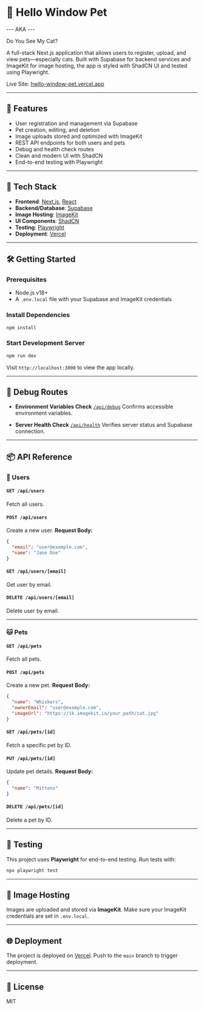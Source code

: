 # 🐾 Hello Window Pet

--- AKA ---

Do You See My Cat?

A full-stack Next.js application that allows users to register, upload, and view pets—especially cats. Built with Supabase for backend services and ImageKit for image hosting, the app is styled with ShadCN UI and tested using Playwright.

Live Site: [hwllo-window-pet.vercel.app](https://hwllo-window-pet.vercel.app)

---

## 🚀 Features

- User registration and management via Supabase
- Pet creation, editing, and deletion
- Image uploads stored and optimized with ImageKit
- REST API endpoints for both users and pets
- Debug and health check routes
- Clean and modern UI with ShadCN
- End-to-end testing with Playwright

---

## 🧰 Tech Stack

- **Frontend**: [Next.js](https://nextjs.org/), [React](https://reactjs.org/)
- **Backend/Database**: [Supabase](https://supabase.com/)
- **Image Hosting**: [ImageKit](https://imagekit.io/)
- **UI Components**: [ShadCN](https://ui.shadcn.com/)
- **Testing**: [Playwright](https://playwright.dev/)
- **Deployment**: [Vercel](https://vercel.com/)

---

## 🛠️ Getting Started

### Prerequisites

- Node.js v18+
- A `.env.local` file with your Supabase and ImageKit credentials

### Install Dependencies

```bash
npm install
```

### Start Development Server

```bash
npm run dev
```

Visit `http://localhost:3000` to view the app locally.

---

## 🧪 Debug Routes

- **Environment Variables Check**
  [`/api/debug`](https://hello-window-pet.vercel.app/api/debug)
  Confirms accessible environment variables.

- **Server Health Check**
  [`/api/health`](https://hello-window-pet.vercel.app/api/health)
  Verifies server status and Supabase connection.

---

## 📦 API Reference

### 🧑 Users

#### `GET /api/users`

Fetch all users.

#### `POST /api/users`

Create a new user.
**Request Body:**

```json
{
  "email": "user@example.com",
  "name": "Jane Doe"
}
```

#### `GET /api/users/[email]`

Get user by email.

#### `DELETE /api/users/[email]`

Delete user by email.

---

### 🐱 Pets

#### `GET /api/pets`

Fetch all pets.

#### `POST /api/pets`

Create a new pet.
**Request Body:**

```json
{
  "name": "Whiskers",
  "ownerEmail": "user@example.com",
  "imageUrl": "https://ik.imagekit.io/your_path/cat.jpg"
}
```

#### `GET /api/pets/[id]`

Fetch a specific pet by ID.

#### `PUT /api/pets/[id]`

Update pet details.
**Request Body:**

```json
{
  "name": "Mittens"
}
```

#### `DELETE /api/pets/[id]`

Delete a pet by ID.

---

## 🧪 Testing

This project uses **Playwright** for end-to-end testing.
Run tests with:

```bash
npx playwright test
```

---

## 📸 Image Hosting

Images are uploaded and stored via **ImageKit**. Make sure your ImageKit credentials are set in `.env.local`.

---

## 🌐 Deployment

The project is deployed on [Vercel](https://vercel.com). Push to the `main` branch to trigger deployment.

---

## 🧾 License

MIT
